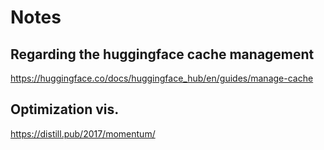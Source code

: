 # Notes

## Regarding the huggingface cache management
https://huggingface.co/docs/huggingface_hub/en/guides/manage-cache

## Optimization vis.
https://distill.pub/2017/momentum/
